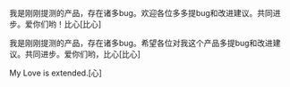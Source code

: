 我是刚刚提测的产品，存在诸多bug。欢迎各位多多提bug和改进建议。共同进步。爱你们哟！比心[比心]

我是刚刚提测的产品，存在诸多bug。希望各位对我这个产品多提bug和改进建议。共同进步。爱你们哟，比心[比心]

My Love is extended.[心]
